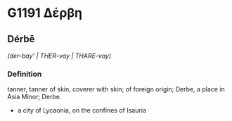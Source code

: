 # G1191 Δέρβη

## Dérbē

_(der-bay' | THER-vay | THARE-vay)_

### Definition

tanner, tanner of skin, coverer with skin; of foreign origin; Derbe, a place in Asia Minor; Derbe.

- a city of Lycaonia, on the confines of Isauria

